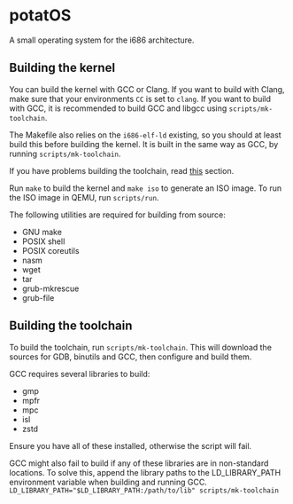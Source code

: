 # potatOS

A small operating system for the i686 architecture.

## Building the kernel

You can build the kernel with GCC or Clang.
If you want to build with Clang, make sure that your environments `CC` is set to `clang`.
If you want to build with GCC, it is recommended to build GCC and libgcc using `scripts/mk-toolchain`.  

The Makefile also relies on the `i686-elf-ld` existing, so you should at least build this before building the kernel.
It is built in the same way as GCC, by running `scripts/mk-toolchain`.  

If you have problems building the toolchain, read [this](#building-the-toolchain) section.  

Run `make` to build the kernel and `make iso` to generate an ISO image.
To run the ISO image in QEMU, run `scripts/run`.

The following utilities are required for building from source:

* GNU make
* POSIX shell
* POSIX coreutils
* nasm
* wget
* tar
* grub-mkrescue
* grub-file


## Building the toolchain

To build the toolchain, run `scripts/mk-toolchain`.
This will download the sources for GDB, binutils and GCC, then configure and build them.

GCC requires several libraries to build:

* gmp
* mpfr
* mpc
* isl
* zstd

Ensure you have all of these installed, otherwise the script will fail.

GCC might also fail to build if any of these libraries are in non-standard locations.
To solve this, append the library paths to the LD_LIBRARY_PATH environment variable when building and running GCC.  
`LD_LIBRARY_PATH="$LD_LIBRARY_PATH:/path/to/lib" scripts/mk-toolchain`
